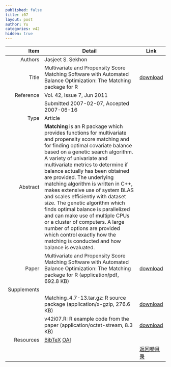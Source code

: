 ```yaml
---
published: false
title: i07
layout: post
author: Yu
categories: v42
hidden: true
---
```


| Item | Detail | Link |
|---:|---|---|
| Authors | Jasjeet S. Sekhon| |
| Title |Multivariate and Propensity Score Matching Software with Automated Balance Optimization: The Matching package for R | [download](http://www.jstatsoft.org/v42/i07/paper) |
| Reference |Vol. 42, Issue 7, Jun 2011 | |
| | Submitted 2007-02-07, Accepted 2007-06-16| | 
| Type | Article| |
| Abstract | <b>Matching</b> is an R package which provides functions for multivariate and propensity score matching and for finding optimal covariate balance based on a genetic search algorithm. A variety of univariate and multivariate metrics to determine if balance actually has been obtained are provided. The underlying matching algorithm is written in C++, makes extensive use of system BLAS and scales efficiently with dataset size. The genetic algorithm which finds optimal balance is parallelized and can make use of multiple CPUs or a cluster of computers. A large number of options are provided which control exactly how the matching is conducted and how balance is evaluated.| |
| Paper | Multivariate and Propensity Score Matching Software with Automated Balance Optimization: The Matching package for R  (application/pdf, 692.8 KB)| [download](http://www.jstatsoft.org/v42/i07/paper) |
| Supplements | | |
| |Matching_4.7-13.tar.gz: R source package  (application/x-gzip, 276.6 KB)|  [download](http://www.jstatsoft.org/v42/i07/supp/1) |
| |v42i07.R: R example code from the paper  (application/octet-stream, 8.3 KB)|  [download](http://www.jstatsoft.org/v42/i07/supp/2) |
| Resources | [BibTeX](http://www.jstatsoft.org/v42/i07/bibtex) [OAI](http://www.jstatsoft.org/oai?verb=GetRecord&identifier=oai.jstatsoft/v42/i07&prefix=oai_dc)| |
| |  | [返回卷目录]({{site.baseurl}}/volume/v42.html) |